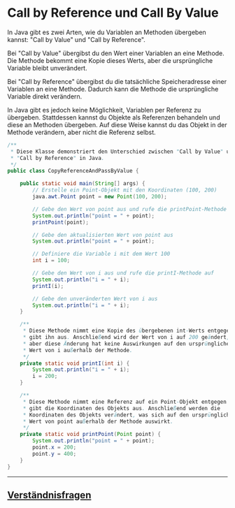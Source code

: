 # Call by Reference und Call By Value

In Java gibt es zwei Arten, wie du Variablen an Methoden übergeben kannst: "Call by Value" und "Call by Reference".

Bei "Call by Value" übergibst du den Wert einer Variablen an eine Methode. Die Methode bekommt eine Kopie dieses Werts,
aber die ursprüngliche Variable bleibt unverändert.

Bei "Call by Reference" übergibst du die tatsächliche Speicheradresse einer Variablen an eine Methode. Dadurch kann die
Methode die ursprüngliche Variable direkt verändern.

In Java gibt es jedoch keine Möglichkeit, Variablen per Referenz zu übergeben. Stattdessen kannst du Objekte als
Referenzen behandeln und diese an Methoden übergeben. Auf diese Weise kannst du das Objekt in der Methode verändern,
aber nicht die Referenz selbst.

```java
/**
 * Diese Klasse demonstriert den Unterschied zwischen "Call by Value" und
 * "Call by Reference" in Java.
 */
public class CopyReferenceAndPassByValue {

    public static void main(String[] args) {
        // Erstelle ein Point-Objekt mit den Koordinaten (100, 200)
        java.awt.Point point = new Point(100, 200);

        // Gebe den Wert von point aus und rufe die printPoint-Methode auf
        System.out.println("point = " + point);
        printPoint(point);

        // Gebe den aktualisierten Wert von point aus
        System.out.println("point = " + point);

        // Definiere die Variable i mit dem Wert 100
        int i = 100;

        // Gebe den Wert von i aus und rufe die printI-Methode auf
        System.out.println("i = " + i);
        printI(i);

        // Gebe den unveränderten Wert von i aus
        System.out.println("i = " + i);
    }

    /**
     * Diese Methode nimmt eine Kopie des übergebenen int-Werts entgegen und
     * gibt ihn aus. Anschließend wird der Wert von i auf 200 geändert,
     * aber diese Änderung hat keine Auswirkungen auf den ursprünglichen
     * Wert von i außerhalb der Methode.
     */
    private static void printI(int i) {
        System.out.println("i = " + i);
        i = 200;
    }

    /**
     * Diese Methode nimmt eine Referenz auf ein Point-Objekt entgegen und
     * gibt die Koordinaten des Objekts aus. Anschließend werden die
     * Koordinaten des Objekts verändert, was sich auf den ursprünglichen
     * Wert von point außerhalb der Methode auswirkt.
     */
    private static void printPoint(Point point) {
        System.out.println("point = " + point);
        point.x = 200;
        point.y = 400;
    }
}
```

---

## [Verständnisfragen](./media/questions-of-understanding.md)
